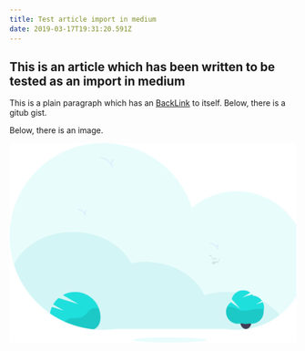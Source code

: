 ```yaml
---
title: Test article import in medium
date: 2019-03-17T19:31:20.591Z
---
```

## This is an article which has been written to be tested as an import in medium

This is a plain paragraph which has an <a href="https://medium.com/@a6kme">BackLink</a> to itself.
Below, there is a gitub gist.

<script src="https://gist.github.com/a6kme/3bb42d6778920a4fdb9b96e4f050b66a.js"></script>

Below, there is an image.

<img src="/static/articles/medium-test/hero.svg">